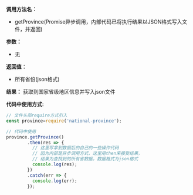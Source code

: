 
**调用方法名：**
 - getProvince(Promise异步调用，内部代码已将执行结果以JSON格式写入文件，并返回)

**参数：**

 - 无

 **返回值：**

 - 所有省份(json格式)

**结果：** 获取到国家省级地区信息并写入json文件

**代码中使用方式:**
```javascript
// 文件头部require方式引入
const province=require('national-province');

// 代码中使用
province.getProvince()
        .then(res => {
          // 这里写拿到数据后的自己的一些操作代码
          // 因为内部是异步调用方式，这里用then来接受结果，
          // 结果为查找到的所有省数据，数据格式为json格式
          console.log(res);
        })
        .catch(err => { 
          console.log(err);
        });
```